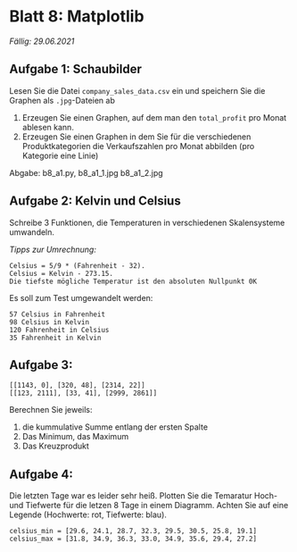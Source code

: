 # Blatt 8: Matplotlib

*Fällig: 29.06.2021*

## Aufgabe 1: Schaubilder
Lesen Sie die Datei `company_sales_data.csv` ein und speichern Sie die Graphen als `.jpg`-Dateien ab
1. Erzeugen Sie einen Graphen, auf dem man den `total_profit` pro Monat ablesen kann.
2. Erzeugen Sie einen Graphen in dem Sie für die verschiedenen Produktkategorien die Verkaufszahlen pro Monat abbilden (pro Kategorie eine Linie)

Abgabe: b8_a1.py, b8_a1_1.jpg b8_a1_2.jpg

## Aufgabe 2: Kelvin und Celsius
Schreibe 3 Funktionen, die Temperaturen in verschiedenen Skalensysteme umwandeln.

*Tipps zur Umrechnung:*
```
Celsius = 5/9 * (Fahrenheit - 32).
Celsius = Kelvin - 273.15.
Die tiefste mögliche Temperatur ist den absoluten Nullpunkt 0K
```

Es soll zum Test umgewandelt werden:
```
57 Celsius in Fahrenheit
98 Celsius in Kelvin
120 Fahrenheit in Celsius
35 Fahrenheit in Kelvin
```


## Aufgabe 3:
```
[[1143, 0], [320, 48], [2314, 22]]
[[123, 2111], [33, 41], [2999, 2861]]
```
Berechnen Sie jeweils:
1. die kummulative Summe entlang der ersten Spalte
2. Das Minimum, das Maximum
3. Das Kreuzprodukt

## Aufgabe 4:
Die letzten Tage war es leider sehr heiß. Plotten Sie die Temaratur Hoch- und Tiefwerte  für die letzen 8 Tage in einem Diagramm. Achten Sie auf eine Legende (Hochwerte: rot, Tiefwerte: blau).
```
celsius_min = [29.6, 24.1, 28.7, 32.3, 29.5, 30.5, 25.8, 19.1]
celsius_max = [31.8, 34.9, 36.3, 33.0, 34.9, 35.6, 29.4, 27.2]
```
